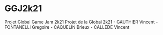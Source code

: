 # GGJ2k21
Projet Global Game Jam 2k21
Projet de la Global 2k21 - GAUTHIER Vincent - FONTANELLI Gregoire - CAQUELIN Brieux - CALLEDE Vincent
